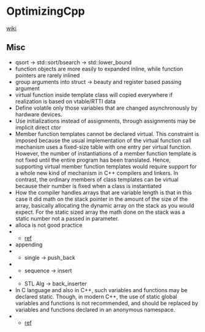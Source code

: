 # OptimizingCpp

[wiki](https://upload.wikimedia.org/wikipedia/commons/7/7d/OptimizingCpp.pdf)

## Misc
* qsort -> std::sort/bsearch -> std::lower_bound
* function objects are more easily to expanded inline, while function pointers are rarely inlined
* group arguments into struct -> beauty and register based passing argument
* virtual function inside template class will copied everywhere if realization is based on vtable/RTTI data
* Define volatile only those variables that are changed asynchronously by hardware devices.
* Use initializations instead of assignments, through assignments may be implicit direct ctor
* Member function templates cannot be declared virtual. This constraint is imposed because the usual implementation of the virtual function call mechanism uses a fixed-size table with one entry per virtual function. However, the number of instantiations of a member function template is not fixed until the entire program has been translated. Hence, supporting virtual member function templates would require support for a whole new kind of mechanism in C++ compilers and linkers. In contrast, the ordinary members of class templates can be virtual because their number is fixed when a class is instantiated
* How the compiler handles arrays that are variable length is that in this case it did math on the stack pointer in the amount of the size of the array, basically allocating the dynamic array on the stack as you would expect. For the static sized array the math done on the stack was a static number not a passed in parameter.
* alloca is not good practice
* + [ref](https://stackoverflow.com/questions/1018853/why-is-the-use-of-alloca-not-considered-good-practice)
* appending
* + single -> push_back
* + sequence -> insert
* + STL Alg -> back_inserter
* In C language and also in C++, such variables and functions may be declared static. Though, in modern C++, the use of static global variables and functions is not recommended, and should be replaced by variables and functions declared in an anonymous namespace.
* + [ref](https://stackoverflow.com/questions/4422507/superiority-of-unnamed-namespace-over-static)